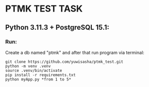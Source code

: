 # PTMK TEST TASK 

## Python 3.11.3 + PostgreSQL 15.1:

### Run:
Create a db named "ptmk"
and after that run program via terminal:
```
git clone https://github.com/yuwisasha/ptmk_test.git
python -m venv .venv
source .venv/bin/activate
pip install -r requirements.txt
python myApp.py *from 1 to 5*
```